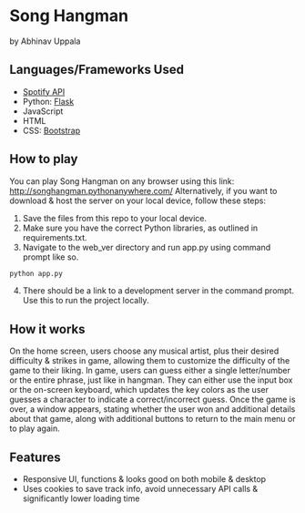 # Song Hangman
by Abhinav Uppala

## Languages/Frameworks Used

- [Spotify API](https://developer.spotify.com/)
- Python: [Flask](https://flask.palletsprojects.com/en/2.3.x/)
- JavaScript
- HTML
- CSS: [Bootstrap](https://getbootstrap.com/docs/3.4/css/)

## How to play

You can play Song Hangman on any browser using this link: <http://songhangman.pythonanywhere.com/>
Alternatively, if you want to download & host the server on your local device, follow these steps:

1. Save the files from this repo to your local device.
2. Make sure you have the correct Python libraries, as outlined in requirements.txt.
3. Navigate to the web_ver directory and run app.py using command prompt like so.
```cmd
python app.py
```
4. There should be a link to a development server in the command prompt. Use this to run the project locally.

## How it works

On the home screen, users choose any musical artist, plus their desired difficulty & strikes in game, allowing them to customize the difficulty of the game to their liking.
In game, users can guess either a single letter/number or the entire phrase, just like in hangman. They can either use the input box or the on-screen keyboard, which updates the key
colors as the user guesses a character to indicate a correct/incorrect guess. Once the game is over, a window appears, stating whether the user won and additional details about
that game, along with additional buttons to return to the main menu or to play again.

## Features

- Responsive UI, functions & looks good on both mobile & desktop
- Uses cookies to save track info, avoid unnecessary API calls & significantly lower loading time
